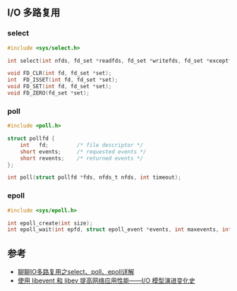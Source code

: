 ## I/O 多路复用

### select

```c
#include <sys/select.h>

int select(int nfds, fd_set *readfds, fd_set *writefds, fd_set *exceptfds, struct timeval *timeout);

void FD_CLR(int fd, fd_set *set);
int  FD_ISSET(int fd, fd_set *set);
void FD_SET(int fd, fd_set *set);
void FD_ZERO(fd_set *set);
```

### poll

```c
#include <poll.h>

struct pollfd {
    int   fd;         /* file descriptor */
    short events;     /* requested events */
    short revents;    /* returned events */
};

int poll(struct pollfd *fds, nfds_t nfds, int timeout);
```

### epoll

```c
#include <sys/epoll.h>

int epoll_create(int size);
int epoll_wait(int epfd, struct epoll_event *events, int maxevents, int timeout);
```

## 参考

* [聊聊IO多路复用之select、poll、epoll详解](https://my.oschina.net/xianggao/blog/663655)
* [使用 libevent 和 libev 提高网络应用性能——I/O 模型演进变化史](http://blog.csdn.net/hguisu/article/details/38638183)
